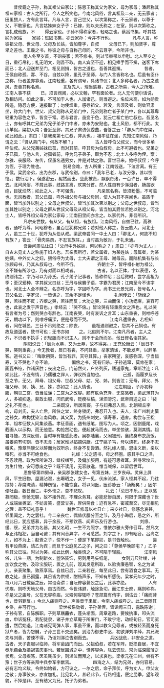<!-- { "loadSidebar": true } -->
　　昔侯霸之子孙，称其祖父曰家公；陈思王称其父为家父，母为家母；潘尼称其祖曰家祖：古人之所行，今人之所笑也。今南北风俗，言其祖及二亲，无云家者；田里猥人，方有此言耳。凡与人言，言己世父，以次第称之，不云家者，以尊于父，不敢家也。凡言姑姊妹女子子：已嫁，则以夫氏称之；在室，则以次第称之。言礼成他族，不
　　得云家也。子孙不得称家者，轻略之也。蔡邕书集，呼其姑姊为家姑
　　家姊；班固书集，亦云家孙：今并不行也。
　　
　　凡与人言，称彼祖父母、世父母、父母及长姑，皆加尊字，自叔
　　父母已下，则加贤字，尊卑之差也。王羲之书，称彼之母与自称己母同，不云尊字，今所非也。
　　
　　南人冬至岁首，不诣丧家；若不修书，则过节束带以申慰。北人至岁之日，重行吊礼；礼无明文，则吾不取。南人宾至不迎，相见捧手而不揖，送客下席而已；北人迎送并至门，相见则揖，皆古之道也，吾善其迎揖。
　　
　　昔者，王侯自称孤、寡、不谷，自兹以降，虽孔子圣师，与门人言皆称名也。后虽有臣仆之称，行者盖亦寡焉。江南轻重，各有谓号，具诸书仪；北人多称名者，乃古之遗风，吾善其称名焉。
　　
　　言及先人，理当感慕，古者之所易，今人之所难。江南人事不获
　　已，须言阀阅，必以文翰，罕有面论者。北人无何便尔话说，及相访问。如此之事，不可加于人也。人加诸己，则当避之。名位未高，如为勋贵所逼，隐忍方便，速报取了；勿使烦重，感辱祖父。若没，言须及者，则敛容肃坐，称大门中，世父、叔父则称从兄弟门中，兄弟则称亡者子某门中，各以其尊卑轻重为容色之节，皆变于常。若与君言，虽变于色，犹云亡祖亡伯亡叔也。吾见名士，亦有呼其亡兄弟为兄子弟子门中者，亦未为安贴也。北土风俗，都不行此。太山羊侃，梁初入南；吾近至邺，其兄子肃访侃委曲，吾答之云：「卿从门中在梁，如此如此。」肃曰：「是我亲第七亡叔，非从也。」祖孝征在坐，先知江南风俗，乃谓之云：「贤从弟门中，何故不解？」
　　
　　古人皆呼伯父叔父，而今世多单呼伯叔。从父兄弟姊妹已孤，而对其前，呼其母为伯叔母，此不可避者也。兄弟之子已孤，与他人言，对孤者前，呼为兄子弟子，颇为不忍；北土人多呼为侄。案：尔雅、丧服经、左传，侄虽名通男女，并是对姑之称。晋世已来，始呼叔侄；今呼为侄，于理为胜也。
　　
　　别易会难，古人所重；江南饯送，下泣言离。有王子侯，梁武帝弟，出为东郡，与武帝别，帝曰：「我年已老，与汝分张，甚以恻怆。」数行泪下。侯遂密云，赧然而出。坐此被责，飘飖舟渚，一百许日，卒不得去。北间风俗，不屑此事，歧路言离，欢笑分首。然人性自有少涕泪者，肠虽欲绝，目犹烂然；如此之人，不可强责。
　　
　　凡亲属名称，皆须粉墨，不可滥也。无风教者，其父已孤，呼外祖父母与祖父母同，使人为其不喜闻也。虽质于面，皆当加外以别之；父母之世叔父，皆当加其次第以别之；父母之世叔母，皆当加其姓以别之；父母之群从世叔父母及从祖父母，皆当加其爵位若姓以别之。河北士人，皆呼外祖父母为家公家母；江南田里间亦言之。以家代外，非吾所识。
　　
　　凡宗亲世数，有从父，有从祖，有族祖。江南风俗，自兹已往，高秩者，通呼为尊，同昭穆者，虽百世犹称兄弟；若对他人称之，皆云族人。河北士人，虽三二十世，犹呼为从伯从叔。梁武帝尝问一中土人曰：「卿北人，何故不知有族？」答云：「骨肉易疏，不忍言族耳。」当时虽为敏对，于礼未通。
　　
　　吾尝问周弘让曰：「父母中外姊妹，何以称之？」周曰：「亦呼为丈人。」自古未见丈人之称施于妇人也。吾亲表所行，若父属者，为某姓姑；母属者，为某姓姨。中外丈人之妇，猥俗呼为丈母，士大夫谓之王母、谢母云。而陆机集有与长沙顾母书，乃其从叔母也，今所不行。
　　
　　齐朝士子，皆呼祖仆射为祖公，全不嫌有所涉也，乃有对面以相戏者。
　　
　　古者，名以正体，字以表德，名终则讳之，字乃可以为孙氏。孔子弟子记事者，皆称仲尼；吕后微时，尝字高祖为季；至汉爰种，字其叔父曰丝；王丹与侯霸子语，字霸为君房；江南至今不讳字也。河北士人全不辨之，名亦呼为字，字固呼为字。尚书王元景兄弟，皆号名人，其父名云，字罗汉，一皆讳之，其余不足怪也。
　　
　　礼闲传云：「斩缞之哭，若往而不反；齐缞之哭，若往而反；大功之哭，三曲而偯；小功缌麻，哀容可也，此哀之发于声音也。」孝经云：「哭不偯。」皆论哭有轻重质文之声也。礼以哭有言者为号；然则哭亦有辞也。江南丧哭，时有哀诉之言耳；山东重丧，则唯呼苍天，期功以下，则唯呼痛深，便是号而不哭。
　　
　　江南凡遭重丧，若相知者，同在城邑，三日不吊则绝之；除丧，
　　虽相遇则避之，怨其不己悯也。有故及道遥者，致书可也；无书亦如
　　之。北俗则不尔。江南凡吊者，主人之外，不识者不执手；识轻服而不识主人，则不于会所而吊，他日修名诣其家。
　　
　　阴阳说云：「辰为水墓，又为土墓，故不得哭。」王充论衡云：「辰日不哭，哭则重丧。」今无教者，辰日有丧，不问轻重，举家清谧，不敢发声，以辞吊客。道书又曰：「晦歌朔哭，皆当有罪，天夺其算。」丧家朔望，哀感弥深，宁当惜寿，又不哭也？亦不谕。
　　
　　偏傍之书，死有归杀。子孙逃窜，莫肯在家；画瓦书符，作诸厌胜；丧出之日，门前然火，户外列灰，祓送家鬼，章断注连：凡如此比，不近有情，乃儒雅之罪人，弹议所当加也。
　　
　　己孤，而履岁及长至之节，无父，拜母、祖父母、世叔父母、姑、兄、姊，则皆泣；无母，拜父、外祖父母、舅、姨、兄、姊，亦如之：此人情也。
　　
　　江左朝臣，子孙初释服，朝见二宫，皆当泣涕；二宫为之改容。颇有肤色充泽，无哀感者，梁武薄其为人，多被抑退。裴政出服，问讯武帝，贬瘦枯槁，涕泗滂沱，武帝目送之曰：「裴之礼不死也。」
　　
　　二亲既没，所居斋寝，子与妇弗忍入焉。北朝顿丘李构，母刘氏，夫人亡后，所住之堂，终身锁闭，弗忍开入也。夫人，宋广州刺史纂之孙女，故构犹染江南风教。其父奖，为扬州刺史，镇寿春，遇害。构尝与王松年、祖孝征数人同集谈燕。孝征善画，遇有纸笔，图写为人。顷之，因割鹿尾，戏截画人以示构，而无他意。构怆然动色，便起就马而去。举坐惊骇，莫测其情。祖君寻悟，方深反侧，当时罕有能感此者。吴郡陆襄，父闲被刑，襄终身布衣蔬饭，虽姜菜有切割，皆不忍食；居家惟以掐摘供厨。江宁姚子笃，母以烧死，终身不忍噉炙。豫章熊康父以醉而为奴所杀，终身不复尝酒。然礼缘人情，恩由义断，亲以噎死，亦当不可绝食也。
　　
　　礼经：父之遗书，母之杯圈，感其手口之泽，不忍读用。政为常所讲习，雠校缮写，及偏加服用，有迹可思者耳。若寻常坟典，为生什物，安可悉废之乎？既不读用，无容散逸，惟当缄保，以留后世耳。
　　
　　思鲁等第四舅母，亲吴郡张建女也，有第五妹，三岁丧母。灵床上屏风，平生旧物，屋漏沾湿，出曝晒之，女子一见，伏床流涕。家人怪其不起，乃往抱持；荐席淹渍，精神伤怛，不能饮食。将以问医，医诊脉云：「肠断矣！」因尔便吐血，数日而亡。中外怜之，莫不悲叹。
　　
　　礼云：「忌日不乐。」正以感慕罔极，恻怆无聊，故不接外宾，不理众务耳。必能悲惨自居，何限于深藏也？世人或端坐奥室，不妨言笑，盛营甘美，厚供斋食；迫有急卒，密戚至交，尽无相见之理：盖不知礼意乎！
　　
　　魏世王修母以社日亡；来岁社日，修感念哀甚，邻里闻之，为之罢社。今二亲丧亡，偶值伏腊分至之节，及月小晦后，忌之外，所经此日，犹应感慕，异于余辰，不预饮燕、闻声乐及行游也。
　　
　　刘绦、缓、绥，兄弟并为名器，其父名昭，一生不为照字，惟依尔雅火旁作召耳。然凡文与正讳相犯，当自可避；其有同音异字，不可悉然。刘字之下，即有昭音。吕尚之儿，如不为上；赵壹之子，傥不作一：便是下笔即妨，是书皆触也。
　　
　　尝有甲设燕席，请乙为宾；而旦于公庭见乙之子，问之曰：「尊侯早晚顾宅？」乙子称其父已往。时以为笑。如此比例，触类慎之，不可陷于轻脱。
　　
　　江南风俗，儿生一期，为制新衣，盥浴装饰，男则用弓矢纸笔，
　　女则刀尺针缕，并加饮食之物，及珍宝服玩，置之儿前，观其发意所取，以验贪廉愚智，名之为试儿。亲表聚集，致燕享焉。自兹已后，二亲若在，每至此日，尝有酒食之事耳。无教之徒，虽已孤露，其日皆为供顿，酣畅声乐，不知有所感伤。梁孝元年少之时，每八月六日载诞之辰，常设斋讲；自阮修容薨殁之后，此事亦绝。
　　
　　人有忧疾，则呼天地父母，自古而然。今世讳避，触途急切。而江东士庶，痛则称祢。祢是父之庙号，父在无容称庙，父殁何容辄呼？苍颉篇有侑字，训诂云：「痛而謼也，音羽罪反。」今北人痛则呼之。声类音于耒反，今南人痛或呼之。此二音随其乡俗，并可行也。
　　
　　梁世被系劾者，子孙弟侄，皆诣阙三日，露跣陈谢；子孙有官，自陈解职。子则草屩麤衣，蓬头垢面，周章道路，要候执事，叩头流血，申诉冤枉。若配徒隶，诸子并立草庵于所署门，不敢宁宅，动经旬日，官司驱遣，然后始退。江南诸宪司弹人事，事虽不重，而以教义见辱者，或被轻系而身死狱户者，皆为怨雠，子孙三世不交通矣。到洽为御史中丞，初欲弹刘孝绰，其兄溉先与刘善，苦谏不得，乃诣刘涕泣告别而去。
　　
　　兵凶战危，非安全之道。古者，天子丧服以临师，将军凿凶门而出。父祖伯叔，若在军阵，贬损自居，不宜奏乐燕会及婚冠吉庆事也。若居围城之中，憔悴容色，除去饰玩，常为临深履薄之状焉。父母疾笃，医虽贱虽少，则涕泣而拜之，以求哀也。梁孝元在江州，尝有不豫；世子方等亲拜中兵参军李猷焉。
　　
　　四海之人，结为兄弟，亦何容易。必有志均义敌，令终如始者，方可议之。一尔之后，命子拜伏，呼为丈人，申父友之敬；身事彼亲，亦宜加礼。比见北人，甚轻此节，行路相逢，便定昆季，望年观貌，不择是非，至有结父为兄，托子为弟者。
　　
